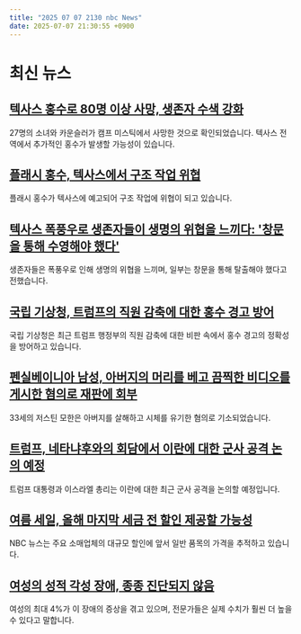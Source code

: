 ```yaml
---
title: "2025 07 07 2130 nbc News"
date: 2025-07-07 21:30:55 +0900
---
```


# 최신 뉴스

## [텍사스 홍수로 80명 이상 사망, 생존자 수색 강화](https://www.nbcnews.com/news/us-news/live-blog/texas-floods-live-updates-search-for-survivors-rcna217165)  
27명의 소녀와 카운슬러가 캠프 미스틱에서 사망한 것으로 확인되었습니다. 텍사스 전역에서 추가적인 홍수가 발생할 가능성이 있습니다.

## [플래시 홍수, 텍사스에서 구조 작업 위협](https://www.today.com/video/more-heavy-rain-threatens-search-and-rescue-efforts-in-texas-242781253675)  
플래시 홍수가 텍사스에 예고되어 구조 작업에 위협이 되고 있습니다.

## [텍사스 폭풍우로 생존자들이 생명의 위협을 느끼다: '창문을 통해 수영해야 했다'](https://www.nbcnews.com/news/us-news/texas-flooding-survivors-guadalupe-river-rcna217089)  
생존자들은 폭풍우로 인해 생명의 위협을 느끼며, 일부는 창문을 통해 탈출해야 했다고 전했습니다.

## [국립 기상청, 트럼프의 직원 감축에 대한 홍수 경고 방어](https://www.nbcnews.com/science/science-news/national-weather-service-nws-staff-cuts-trump-budget-texas-floods-rcna217139)  
국립 기상청은 최근 트럼프 행정부의 직원 감축에 대한 비판 속에서 홍수 경고의 정확성을 방어하고 있습니다.

## [펜실베이니아 남성, 아버지의 머리를 베고 끔찍한 비디오를 게시한 혐의로 재판에 회부](https://www.nbcnews.com/news/us-news/pennsylvania-man-accused-beheading-father-posting-gory-video-stand-tri-rcna217174)  
33세의 저스틴 모한은 아버지를 살해하고 시체를 유기한 혐의로 기소되었습니다.

## [트럼프, 네타냐후와의 회담에서 이란에 대한 군사 공격 논의 예정](https://www.nbcnews.com/world/middle-east/israel-hamas-ceasefire-gaza-trump-netanyahu-white-house-qatar-rcna217167)  
트럼프 대통령과 이스라엘 총리는 이란에 대한 최근 군사 공격을 논의할 예정입니다.

## [여름 세일, 올해 마지막 세금 전 할인 제공할 가능성](https://www.nbcnews.com/business/consumer/summer-sales-offer-last-pre-tariff-bargains-many-goods-year-rcna215286)  
NBC 뉴스는 주요 소매업체의 대규모 할인에 앞서 일반 품목의 가격을 추적하고 있습니다.

## [여성의 성적 각성 장애, 종종 진단되지 않음](https://www.nbcnews.com/health/womens-health/pelvic-women-arousal-genital-disorder-treatment-rcna216197)  
여성의 최대 4%가 이 장애의 증상을 겪고 있으며, 전문가들은 실제 수치가 훨씬 더 높을 수 있다고 말합니다.